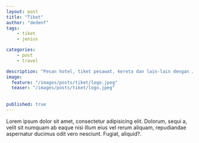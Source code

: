 ```yaml
---
layout: post
title: "Tiket"
author: "dedenf"
tags:
    - tiket
    - jenius

categories:
    - post
    - travel

description: "Pesan hotel, tiket pesawat, kereta dan lain-lain dengan Jenius"
image:
  feature: "/images/posts/tiket/logo.jpeg"
  teaser: "/images/posts/tiket/logo.jpeg"
  
  
published: true
---
```



Lorem ipsum dolor sit amet, consectetur adipisicing elit. Dolorum, sequi a, velit sit numquam ab eaque nisi illum eius vel rerum aliquam, repudiandae aspernatur ducimus odit vero nesciunt. Fugiat, aliquid?.